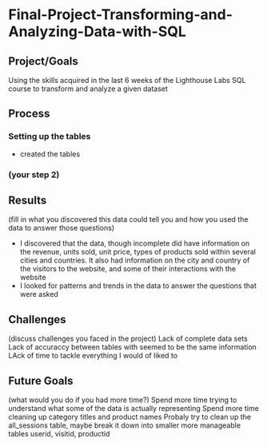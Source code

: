 # Final-Project-Transforming-and-Analyzing-Data-with-SQL

## Project/Goals
Using the skills acquired in the last 6 weeks of the Lighthouse Labs SQL course to transform and analyze a given dataset

## Process
### Setting up the tables
- created the tables
### (your step 2)

## Results
(fill in what you discovered this data could tell you and how you used the data to answer those questions)
- I discovered that the data, though incomplete did have information on the revenue, units sold, unit price, types of products sold
within several cities and countries. It also had information on the city and country of the visitors to the website, and some of their interactions with the website
- I looked for patterns and trends in the data to answer the questions that were asked
## Challenges 
(discuss challenges you faced in the project)
Lack of complete data sets
Lack of accuraccy between tables with seemed to be the same information
LAck of time to tackle everything I would of liked to
## Future Goals
(what would you do if you had more time?)
Spend more time trying to understand what some of the data is actually representing
Spend more time cleaning up category titles and product names
Probaly try to clean up the all_sessions table, maybe break it down into smaller more manageable tables
userid, visitid, productid
